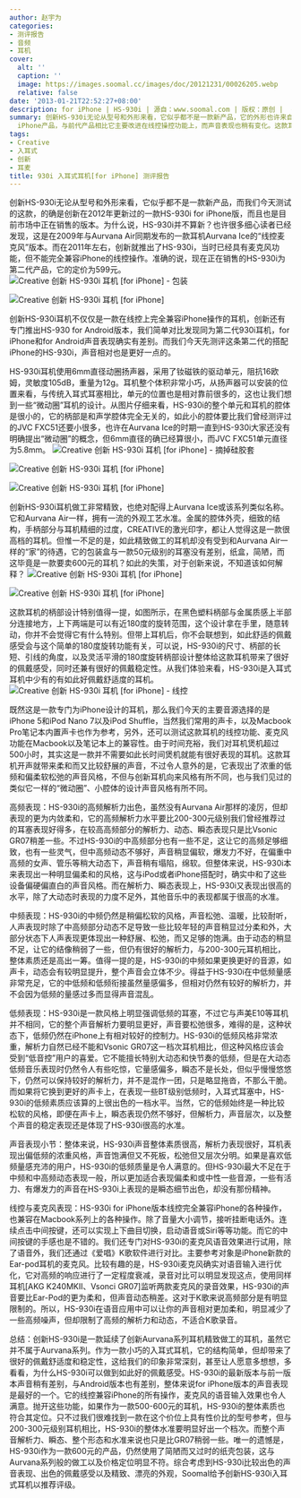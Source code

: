 ```yaml
---
author: 赵宇为
categories:
- 测评报告
- 音频
- 耳机
cover:
  alt: ''
  caption: ''
  image: https://images.soomal.cc/images/doc/20121231/00026205.webp
  relative: false
date: '2013-01-21T22:52:27+08:00'
description: for iPhone | HS-930i | 源自：www.soomal.com | 版权：原创 |  平均/总评分：09.50/57
summary: 创新HS-930i无论从型号和外形来看，它似乎都不是一款新产品，它的外形也许来自于早年的Aurvana Ice，而今天我们要测评的这款930i也是它的第二代for
  iPhone产品，与前代产品相比它主要改进在线控操控功能上，而声音表现也稍有变化。这款耳机使用了6mm小型动圈单元，外观仍然非常精致，但售价也要599元……
tags:
- Creative
- 入耳式
- 创新
- 耳麦
title: 930i 入耳式耳机[for iPhone] 测评报告
---
```


创新HS-930i无论从型号和外形来看，它似乎都不是一款新产品，而我们今天测试的这款，的确是创新在2012年更新过的一款HS-930i for iPhone版，而且也是目前市场中正在销售的版本。为什么说，HS-930i并不算新？也许很多细心读者已经发现，这是在2009年与Aurvana Air同期发布的一款耳机Aurvana Ice的“线控麦克风”版本。而在2011年左右，创新就推出了HS-930i，当时已经具有麦克风功能，但不能完全兼容iPhone的线控操作。准确的说，现在正在销售的HS-930i为第二代产品，它的定价为599元。
![Creative 创新 HS-930i 耳机 [for iPhone] - 包装](https://images.soomal.cc/images/doc/20121231/00026194.webp)




![Creative 创新 HS-930i 耳机 [for iPhone]](https://images.soomal.cc/images/doc/20121231/00026195.webp)




创新HS-930i耳机不仅仅是一款在线控上完全兼容iPhone操作的耳机，创新还有专门推出HS-930 for Android版本，我们简单对比发现同为第二代930i耳机，for iPhone和for Android声音表现确实有差别。而我们今天先测评这条第二代的搭配iPhone的HS-930i，声音相对也是更好一点的。

HS-930i耳机使用6mm直径动圈扬声器，采用了钕磁铁的驱动单元，阻抗16欧姆，灵敏度105dB，重量为12g。耳机整个体积非常小巧，从扬声器可以安装的位置来看，与传统入耳式耳塞相比，单元的位置也是相对靠前很多的，这也让我们想到一些“微动圈”耳机的设计。从图片仔细来看，HS-930i的整个单元和耳机的腔体是很小的，它的柄部是和声学腔体完全无关的，如此小的腔体要比我们曾经测评过的JVC FXC51还要小很多，也许在Aurvana Ice的时期一直到HS-930i大家还没有明确提出“微动圈”的概念，但6mm直径的确已经算很小，而JVC FXC51单元直径为5.8mm。
![Creative 创新 HS-930i 耳机 [for iPhone] - 摘掉硅胶套](https://images.soomal.cc/images/doc/20121231/00026201.webp)




![Creative 创新 HS-930i 耳机 [for iPhone]](https://images.soomal.cc/images/doc/20121231/00026206.webp)




![Creative 创新 HS-930i 耳机 [for iPhone]](https://images.soomal.cc/images/doc/20121231/00026207.webp)




创新HS-930i耳机做工非常精致，也绝对配得上Aurvana Ice或该系列类似名称。它和Aurvana Air一样，拥有一流的外观工艺水准。金属的腔体外壳，细致的结构，手柄部分与耳机精细的过度，CREATIVE的激光印字，都让人觉得这是一款很高档的耳机。但惟一不足的是，如此精致做工的耳机却没有受到和Aurvana Air一样的“家”的待遇，它的包装盒与一款50元级别的耳塞没有差别，纸盒，简陋，而这毕竟是一款要卖600元的耳机？如此的失策，对于创新来说，不知道该如何解释？
![Creative 创新 HS-930i 耳机 [for iPhone]](https://images.soomal.cc/images/doc/20121231/00026196.webp)




![Creative 创新 HS-930i 耳机 [for iPhone]](https://images.soomal.cc/images/doc/20121231/00026208.webp)




这款耳机的柄部设计特别值得一提，如图所示，在黑色塑料柄部与金属质感上半部分连接地方，上下两端是可以有近180度的旋转范围，这个设计拿在手里，随意转动，你并不会觉得它有什么特别。但带上耳机后，你不会联想到，如此舒适的佩戴感受会与这个简单的180度旋转功能有关，可以说，HS-930i的尺寸、柄部的长短、引线的角度，以及灵活平滑的180度旋转柄部设计整体给这款耳机带来了很好的佩戴感受，同时还兼有很好的佩戴稳定性。从我们体验来看，HS-930i是入耳式耳机中少有的有如此好佩戴舒适度的耳机。
![Creative 创新 HS-930i 耳机 [for iPhone] - 线控](https://images.soomal.cc/images/doc/20121231/00026199.webp)




既然这是一款专门为iPhone设计的耳机，那么我们今天的主要音源选择的是iPhone 5和iPod Nano 7以及iPod Shuffle，当然我们常用的声卡，以及Macbook Pro笔记本内置声卡也作为参考，另外，还可以测试这款耳机的线控功能、麦克风功能在Macbook以及笔记本上的兼容性。由于时间充裕，我们对耳机煲机超过500小时，其实这是一款并不需要如此长时间煲机就能有很好表现的耳机。这款耳机开声就带来柔和而又比较舒展的声音，不过令人意外的是，它表现出了浓重的低频和偏柔软松弛的声音风格，不但与创新耳机向来风格有所不同，也与我们见过的类似它一样的“微动圈”、小腔体的设计声音风格有所不同。

高频表现：HS-930i的高频解析力出色，虽然没有Aurvana Air那样的凌厉，但却表现的更为内敛柔和，它的高频解析力水平要比200-300元级别我们曾经推荐过的耳塞表现好得多，在较高高频部分的解析力、动态、瞬态表现只是比Vsonic GR07稍差一些。不过HS-930i的中高频部分也有一些不足，这让它的高频足够细致，也有一些灵气，但中高频动态不够好，声音稍显偏软，爆发力不好，在偏重中高频的女声、管乐等稍大动态下，声音稍有塌陷，绵软。但整体来说，HS-930i本来表现出一种明显偏柔和的风格，这与iPod或者iPhone搭配时，确实中和了这些设备偏硬偏直白的声音风格。而在解析力、瞬态表现上，HS-930i又表现出很高的水平，除了大动态时表现的力度不足外，其他音乐中的表现都属于很高的水准。

中频表现：HS-930i的中频仍然是稍偏松软的风格，声音松弛、温暖，比较耐听，人声表现时除了中高频部分动态不足导致一些比较年轻的声音稍显过分柔和外，大部分状态下人声表现更体现出一种舒展、松弛，而又足够的饱满。由于动态的稍显不足，让它的结像稍弱了一些，但仍有很好的解析力，与200-300元耳机相比，整体素质还是高出一筹。值得一提的是，HS-930i的中频如果更换更好的音源，如声卡，动态会有较明显提升，整个声音会立体不少。得益于HS-930i在中低频量感非常充足，它的中低频和低频衔接虽然量感偏多，但相对仍然有较好的解析力，并不会因为低频的量感过多而显得声音混乱。

低频表现：HS-930i是一款风格上明显强调低频的耳塞，不过它与声美E10等耳机并不相同，它的整个声音解析力要明显更好，声音要松弛很多，难得的是，这种状态下，低频仍然在iPhone上有相对较好的控制力。HS-930i的低频风格非常浓重，解析力自然已经不能和Vsonic GR07这一档次耳机相比，但这种风格应该会受到“低音控”用户的喜爱。它不能擅长特别大动态和快节奏的低频，但是在大动态低频音乐表现时仍然令人有些吃惊，它量感偏多，瞬态不是长处，但似乎慢慢悠悠下，仍然可以保持较好的解析力，并不是混作一团，只是略显拖沓，不那么干脆。而如果将它换到更好的声卡上，在表现一些BT级别低频时，入耳式耳塞中，HS-930i的低频素质应该算的上很出色的一档水平。当然，它的低频始终是一种比较松软的风格，即便在声卡上，瞬态表现仍然不够好，但解析力，声音层次，以及整个声音的稳定表现还是体现了HS-930i很高的水准。

声音表现小节：整体来说，HS-930i声音整体素质很高，解析力表现很好，耳机表现出偏低频的浓重风格，声音饱满但又不死板，松弛但又层次分明。如果是喜欢低频量感充沛的用户，HS-930i的低频质量是令人满意的。但HS-930i最大不足在于中频和中高频动态表现一般，所以更加适合表现偏柔和或中性一些音源，一些有活力、有爆发力的声音在HS-930i上表现的是瞬态细节出色，却没有那份精神。

线控与麦克风表现：HS-930i for iPhone版本线控完全兼容iPhone的各种操作，也兼容在Macbook系列上的各种操作。除了音量大小调节，接听挂断电话外。连续点击中间按键，还可以实现上下曲目切换，启动语音或Siri等等功能。而它的中间按键的手感也是不错的。我们还专门对HS-930i的麦克风语音效果进行试用，除了语音外，我们还通过《爱唱》K歌软件进行对比。主要参考对象是iPhone新款的Ear-pod耳机的麦克风。比较有趣的是，HS-930i麦克风确实对语音输入进行优化，它对高频的响应进行了一定程度衰减，录音对比可以明显发现这点，使用同样耳机[AKG K240MKII、Vsonci GR07]监听两款麦克风的录音效果，HS-930i的声音要比Ear-Pod的更为柔和，但声音动态稍差。这对于K歌来说高频部分是有明显限制的。所以，HS-930i在语音应用中可以让你的声音相对更加柔和，明显减少了一些高频噪声，但却限制了高频的解析力和动态，不适合K歌录音。

总结：创新HS-930i是一款延续了创新Aurvana系列耳机精致做工的耳机，虽然它并不属于Aurvana系列。作为一款小巧的入耳式耳机，它的结构简单，但却带来了很好的佩戴舒适度和稳定性，这给我们的印象非常深刻，甚至让人愿意多想想，多看看，为什么HS-930i可以做到如此好的佩戴感受。HS-930i的最新版本与前一版本声音稍有差别，与Android版本也有差别，整体来说for iPhone版本的声音表现是最好的一个。它的线控兼容iPhone的所有操作，麦克风的语音输入效果也令人满意。抛开这些功能，如果作为一款500-600元的耳机，HS-930i的整体素质也符合其定位。只不过我们很难找到一款在这个价位上具有性价比的型号参考，但与200-300元级别耳机相比，HS-930i的整体水准要明显好出一个档次。而整个声音解析力、瞬态、整个形态和水准来说也只是比GR07稍弱一些。唯一的遗憾是，HS-930i作为一款600元的产品，仍然使用了简陋而又过时的纸壳包装，这与Aurvana系列般的做工以及价格定位明显不符。综合考虑到HS-930i比较出色的声音表现、出色的佩戴感受以及精致、漂亮的外观，Soomal给予创新HS-930i入耳式耳机以推荐评级。